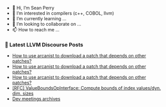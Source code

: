 - 👋 Hi, I’m Sean Perry
- 👀 I’m interested in compilers (c++, COBOL, llvm)
- 🌱 I’m currently learning ...
- 💞️ I’m looking to collaborate on ...
- 📫 How to reach me ...

<!---
s66perry/s66perry is a ✨ special ✨ repository because its `README.md` (this file) appears on your GitHub profile.
You can click the Preview link to take a look at your changes.
--->
### 📕 Latest LLVM Discourse Posts

<!-- DISCOURSE-LLVM:START -->
- [How to use arcanist to download a patch that depends on other patches?](https://discourse.llvm.org/t/how-to-use-arcanist-to-download-a-patch-that-depends-on-other-patches/69178#post_3)
- [How to use arcanist to download a patch that depends on other patches?](https://discourse.llvm.org/t/how-to-use-arcanist-to-download-a-patch-that-depends-on-other-patches/69178#post_2)
- [How to use arcanist to download a patch that depends on other patches?](https://discourse.llvm.org/t/how-to-use-arcanist-to-download-a-patch-that-depends-on-other-patches/69178#post_1)
- [[RFC] ValueBoundsOpInterface: Compute bounds of index values/dyn. dim. sizes](https://discourse.llvm.org/t/rfc-valueboundsopinterface-compute-bounds-of-index-values-dyn-dim-sizes/69174#post_2)
- [Dev meetings archives](https://discourse.llvm.org/t/dev-meetings-archives/69140#post_3)
<!-- DISCOURSE-LLVM:END -->
